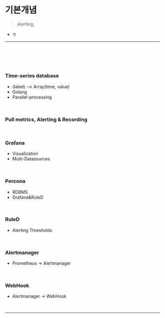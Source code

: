 # 기본개념
> Alerting, 
* ㅇ

<hr>
<br>

## 
#### 

<br>

### Time-series database
* (label) --> Array(time, value)
* Golang
* Parallel-processing

<br>

### Pull metrics, Alerting & Recording

<br>

### Grafana
* Visualization
* Multi-Datasources

<br>

### Percona
* RDBMS
* Grafana&RuleD

<br>

### RuleD
* Alerting Thresholds

<br>

### Alertmanager
* Prometheus -> Alertmanager

<br>

### WebHook
* Alertmanager -> WebHook

<br>
<hr>
<br>

